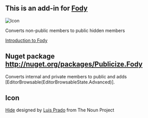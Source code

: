 ## This is an add-in for [Fody](https://github.com/Fody/Fody/) 

![Icon](https://raw.github.com/Fody/Publicize/master/Icons/package_icon.png)

Converts non-public members to public hidden members

[Introduction to Fody](http://github.com/Fody/Fody/wiki/SampleUsage)

## Nuget package http://nuget.org/packages/Publicize.Fody 

Converts internal and private members to public and adds [EditorBrowsable(EditorBrowsableState.Advanced)].

## Icon
<a href="http://thenounproject.com/noun/hide/#icon-No8013" target="_blank">Hide</a> designed by <a href="http://thenounproject.com/Luis" target="_blank">Luis Prado</a> from The Noun Project